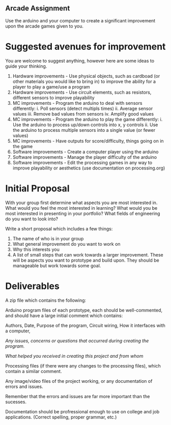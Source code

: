 ## Arcade Assignment

Use the arduino and your computer to create a significant improvement upon the arcade games given to you.

# Suggested avenues for improvement

You are welcome to suggest anything, however here are some ideas to guide your thinking.

1. Hardware improvements - Use physical objects, such as cardboad (or other materials you would like to bring in) to improve the ability for a player to play a game/use a program
2. Hardware improvements - Use circuit elements, such as resistors, different sensors to improve playability
3. MC improvements - Program the arduino to deal with sensors differently:
  i. Poll sensors (detect multipls times)
  ii. Average sensor values
  iii. Remove bad values from sensors
  iv. Amplify good values
4. MC improvements - Program the arduino to play the game differently:
  i. Use the arduino to process up/down controls into x, y controls
  ii. Use the arduino to process multiple sensors into a single value (or fewer values)
5. MC improvements - Have outputs for score/difficulty, things going on in the game
5. Software improvements - Create a computer player using the arduino
6. Software improvements - Manage the player difficulty of the arduino
6. Software improvements - Edit the processing games in any way to improve playability or aesthetics (use documentation on processing.org)

# Initial Proposal

With your group first determine what aspects you are most interested in. What would you feel the most interested in learning? What would you be most interested in presenting in your portfolio? What fields of engineering do you want to look into?

Write a short proposal which includes a few things:

1. The name of who is in your group
2. What general improvement do you want to work on
3. Why this interests you
4. A list of small steps that can work towards a larger improvement. These will be aspects you want to prototype and build upon. They should be manageable but work towards some goal.

# Deliverables

A zip file which contains the following:

Arduino program files of each prototype, each should be well-commented, and should have a large initial comment which contains:

Authors, Date,
Purpose of the program,
Circuit wiring,
How it interfaces with a computer,

*Any issues, concerns or questions that occurred during creating the program.*

*What helped you received in creating this project and from whom*

Processing files (if there were any changes to the processing files), which contain a similar comment.

Any image/video files of the project working, or any documentation of errors and issues.

Remember that the errors and issues are far more important than the sucesses.

Documentation should be profressional enough to use on college and job applications. (Correct spelling, proper grammar, etc.)
